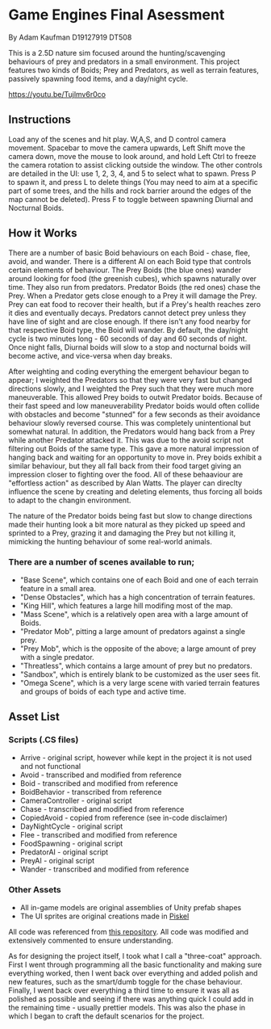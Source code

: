 # Game Engines Final Asessment

By Adam Kaufman
D19127919
DT508

This is a 2.5D nature sim focused around the hunting/scavenging behaviours of prey and predators in a small environment. This project features two kinds of Boids; Prey and Predators, as well as terrain features, passively spawning food items, and a day/night cycle.

https://youtu.be/Tujlmv6r0co

## Instructions
Load any of the scenes and hit play. W,A,S, and D control camera movement. Spacebar to move the camera upwards, Left Shift move the camera down, move the mouse to look around, and hold Left Ctrl to freeze the camera rotation to assist clicking outside the window.
The other controls are detailed in the UI: use 1, 2, 3, 4, and 5 to select what to spawn. Press P to spawn it, and press L to delete things (You may need to aim at a specific part of some trees, and the hills and rock barrier around the edges of the map cannot be deleted). Press F to toggle between spawning Diurnal and Nocturnal Boids.

## How it Works
There are a number of basic Boid behaviours on each Boid - chase, flee, avoid, and wander. There is a different AI on each Boid type that controls certain elements of behaviour.
The Prey Boids (the blue ones) wander around looking for food (the greenish cubes), which spawns naturally over time. They also run from predators. Predator Boids (the red ones) chase the Prey. When a Predator gets close enough to a Prey it will damage the Prey. Prey can eat food to recover their health, but if a Prey's health reaches zero it dies and eventually decays.
Predators cannot detect prey unless they have line of sight and are close enough. If there isn't any food nearby for that respective Boid type, the Boid will wander.
By default, the day/night cycle is two minutes long - 60 seconds of day and 60 seconds of night. Once night falls, Diurnal boids will slow to a stop and nocturnal boids will become active, and vice-versa when day breaks.

After weighting and coding everything the emergent behaviour began to appear; I weighted the Predators so that they were very fast but changed directions slowly, and I weighted the Prey such that they were much more maneuverable. This allowed Prey boids to outwit Predator boids. Because of their fast speed and low maneuverability Predator boids would often collide with obstacles and become "stunned" for a few seconds as their avoidance behaviour slowly reversed course. This was completely unintentional but somewhat natural. In addition, the Predators would hang back from a Prey while another Predator attacked it. This was due to the avoid script not filtering out Boids of the same type. This gave a more natural impression of hanging back and waiting for an opportunity to move in. Prey boids exhibit a similar behaviour, but they all fall back from their food target giving an impression closer to fighting over the food. All of these behaaviour are "effortless action" as described by Alan Watts.
The player can direclty influence the scene by creating and deleting elements, thus forcing all boids to adapt to the changin environment.

The nature of the Predator boids being fast but slow to change directions made their hunting look a bit more natural as they picked up speed and sprinted to a Prey, grazing it and damaging the Prey but not killing it, mimicking the hunting behaviour of some real-world animals.

### There are a number of scenes available to run;

* "Base Scene", which contains one of each Boid and one of each terrain feature in a small area.
* "Dense Obstacles", which has a high concentration of terrain features.
* "King Hill", which features a large hill modifing most of the map.
* "Mass Scene", which is a relatively open area with a large amount of Boids.
* "Predator Mob", pitting a large amount of predators against a single prey.
* "Prey Mob", which is the opposite of the above; a large amount of prey with a single predator.
* "Threatless", which contains a large amount of prey but no predators.
* "Sandbox", which is entirely blank to be customized as the user sees fit.
* "Omega Scene", which is a very large scene with varied terrain features and groups of boids of each type and active time.

## Asset List
### Scripts (.CS files)
* Arrive - original script, however while kept in the project it is not used and not functional
* Avoid - transcribed and modified from reference
* Boid - transcribed and modified from reference
* BoidBehavior - transcribed from reference
* CameraController - original script
* Chase - transcribed and modified from reference
* CopiedAvoid - copied from reference (see in-code disclaimer)
* DayNightCycle - original script
* Flee - transcribed and modified from reference
* FoodSpawning - original script
* PredatorAI - original script
* PreyAI - original script
* Wander - transcribed and modified from reference

### Other Assets
* All in-game models are original assemblies of Unity prefab shapes
* The UI sprites are original creations made in [Piskel](https://www.piskelapp.com/)

All code was referenced from [this repository](https://github.com/skooter500/GE2-2023). All code was modified and extensively commented to ensure understanding.

As for designing the project itself, I took what I call a "three-coat" approach. First I went through programming all the basic functionality and making sure everything worked, then I went back over everything and added polish and new features, such as the smart/dumb toggle for the chase behaviour. Finally, I went back over everything a third time to ensure it was all as polished as possible and seeing if there was anything quick I could add in the remaining time - usually prettier models. This was also the phase in which I began to craft the default scenarios for the project.
